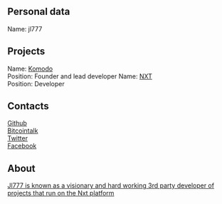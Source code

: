 ## Personal data   
Name: jl777 
## Projects
Name: [Komodo](../projects/komodo.md)  
Position: Founder and lead developer 
Name: [NXT](../projects/nxt.md)  
Position: Developer 
## Contacts
[Github](https://github.com/jl777)  
[Bitcointalk](https://bitcointalk.org/index.php?action=profile;u=177323)   
[Twitter](https://twitter.com/jl777news)  
[Facebook](https://www.facebook.com/jl777official/)  
## About

[Jl777 is known as a visionary and hard working 3rd party developer of projects that run on the Nxt platform](https://www.nxter.org/meet-james-jl777-nxtinside-supernet/)
